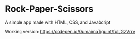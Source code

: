 # Rock-Paper-Scissors
A simple app made with HTML, CSS, and JavaScript

Working version: https://codepen.io/OumaimaTiguint/full/GzVrrv
